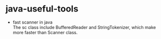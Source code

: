# java-useful-tools
  
* fast scanner in java  
The sc class include BufferedReader and StringTokenizer, which make more faster than Scanner class.  
